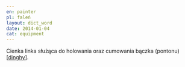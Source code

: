 ```yaml
---
en: painter
pl: faleń
layout: dict_word
date: 2014-01-04
cat: equipment
---
```


Cienka linka służąca do holowania oraz cumowania bączka (pontonu) [[dinghy](/dict/d/dinghy/)].